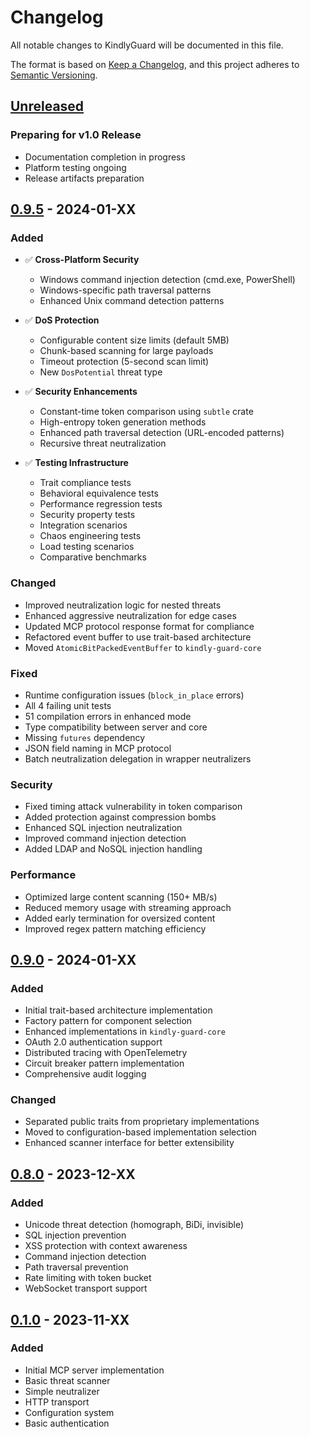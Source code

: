# Changelog

All notable changes to KindlyGuard will be documented in this file.

The format is based on [Keep a Changelog](https://keepachangelog.com/en/1.0.0/),
and this project adheres to [Semantic Versioning](https://semver.org/spec/v2.0.0.html).

## [Unreleased]

### Preparing for v1.0 Release
- Documentation completion in progress
- Platform testing ongoing
- Release artifacts preparation

## [0.9.5] - 2024-01-XX

### Added
- ✅ **Cross-Platform Security**
  - Windows command injection detection (cmd.exe, PowerShell)
  - Windows-specific path traversal patterns
  - Enhanced Unix command detection patterns
  
- ✅ **DoS Protection**
  - Configurable content size limits (default 5MB)
  - Chunk-based scanning for large payloads
  - Timeout protection (5-second scan limit)
  - New `DosPotential` threat type
  
- ✅ **Security Enhancements**
  - Constant-time token comparison using `subtle` crate
  - High-entropy token generation methods
  - Enhanced path traversal detection (URL-encoded patterns)
  - Recursive threat neutralization
  
- ✅ **Testing Infrastructure**
  - Trait compliance tests
  - Behavioral equivalence tests
  - Performance regression tests
  - Security property tests
  - Integration scenarios
  - Chaos engineering tests
  - Load testing scenarios
  - Comparative benchmarks

### Changed
- Improved neutralization logic for nested threats
- Enhanced aggressive neutralization for edge cases
- Updated MCP protocol response format for compliance
- Refactored event buffer to use trait-based architecture
- Moved `AtomicBitPackedEventBuffer` to `kindly-guard-core`

### Fixed
- Runtime configuration issues (`block_in_place` errors)
- All 4 failing unit tests
- 51 compilation errors in enhanced mode
- Type compatibility between server and core
- Missing `futures` dependency
- JSON field naming in MCP protocol
- Batch neutralization delegation in wrapper neutralizers

### Security
- Fixed timing attack vulnerability in token comparison
- Added protection against compression bombs
- Enhanced SQL injection neutralization
- Improved command injection detection
- Added LDAP and NoSQL injection handling

### Performance
- Optimized large content scanning (150+ MB/s)
- Reduced memory usage with streaming approach
- Added early termination for oversized content
- Improved regex pattern matching efficiency

## [0.9.0] - 2024-01-XX

### Added
- Initial trait-based architecture implementation
- Factory pattern for component selection
- Enhanced implementations in `kindly-guard-core`
- OAuth 2.0 authentication support
- Distributed tracing with OpenTelemetry
- Circuit breaker pattern implementation
- Comprehensive audit logging

### Changed
- Separated public traits from proprietary implementations
- Moved to configuration-based implementation selection
- Enhanced scanner interface for better extensibility

## [0.8.0] - 2023-12-XX

### Added
- Unicode threat detection (homograph, BiDi, invisible)
- SQL injection prevention
- XSS protection with context awareness
- Command injection detection
- Path traversal prevention
- Rate limiting with token bucket
- WebSocket transport support

## [0.1.0] - 2023-11-XX

### Added
- Initial MCP server implementation
- Basic threat scanner
- Simple neutralizer
- HTTP transport
- Configuration system
- Basic authentication

[Unreleased]: https://github.com/yourusername/kindly-guard/compare/v0.9.5...HEAD
[0.9.5]: https://github.com/yourusername/kindly-guard/compare/v0.9.0...v0.9.5
[0.9.0]: https://github.com/yourusername/kindly-guard/compare/v0.8.0...v0.9.0
[0.8.0]: https://github.com/yourusername/kindly-guard/compare/v0.1.0...v0.8.0
[0.1.0]: https://github.com/yourusername/kindly-guard/releases/tag/v0.1.0